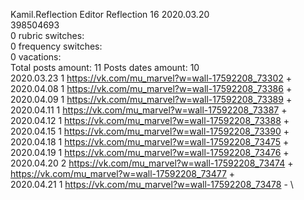 Kamil.Reflection	Editor Reflection 16 2020.03.20\
398504693\
0 rubric switches:\
0 frequency switches:\
0 vacations:\
Total posts amount: 11	Posts dates amount: 10\
2020.03.23 1 https://vk.com/mu_marvel?w=wall-17592208_73302 + \
2020.04.08 1 https://vk.com/mu_marvel?w=wall-17592208_73386 + \
2020.04.09 1 https://vk.com/mu_marvel?w=wall-17592208_73389 + \
2020.04.11 1 https://vk.com/mu_marvel?w=wall-17592208_73387 + \
2020.04.12 1 https://vk.com/mu_marvel?w=wall-17592208_73388 + \
2020.04.15 1 https://vk.com/mu_marvel?w=wall-17592208_73390 + \
2020.04.18 1 https://vk.com/mu_marvel?w=wall-17592208_73475 + \
2020.04.19 1 https://vk.com/mu_marvel?w=wall-17592208_73476 + \
2020.04.20 2 https://vk.com/mu_marvel?w=wall-17592208_73474 + https://vk.com/mu_marvel?w=wall-17592208_73477 + \
2020.04.21 1 https://vk.com/mu_marvel?w=wall-17592208_73478 - \
